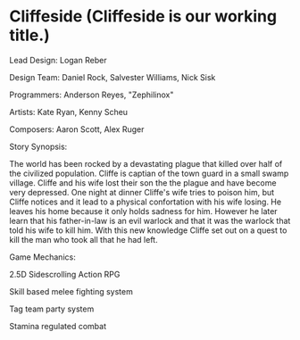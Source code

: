 Cliffeside (Cliffeside is our working title.)
==========
Lead Design: Logan Reber

Design Team: Daniel Rock, Salvester Williams, Nick Sisk

Programmers: Anderson Reyes, "Zephilinox"

Artists: Kate Ryan, Kenny Scheu

Composers: Aaron Scott, Alex Ruger

Story Synopsis:

  The world has been rocked by a devastating plague that killed over half of the civilized population. 
Cliffe is captian of the town guard in a small swamp village. Cliffe and his wife lost their son the 
the plague and have become very depressed. One night at dinner Cliffe's wife tries to poison him, but 
Cliffe notices and it lead to a physical confortation with his wife losing. He leaves his home because 
it only holds sadness for him. However he later learn that his father-in-law is an evil warlock and 
that it was the warlock that told his wife to kill him. With this new knowledge Cliffe set out on a 
quest to kill the man who took all that he had left.

Game Mechanics:

2.5D Sidescrolling Action RPG

Skill based melee fighting system

Tag team party system

Stamina regulated combat
